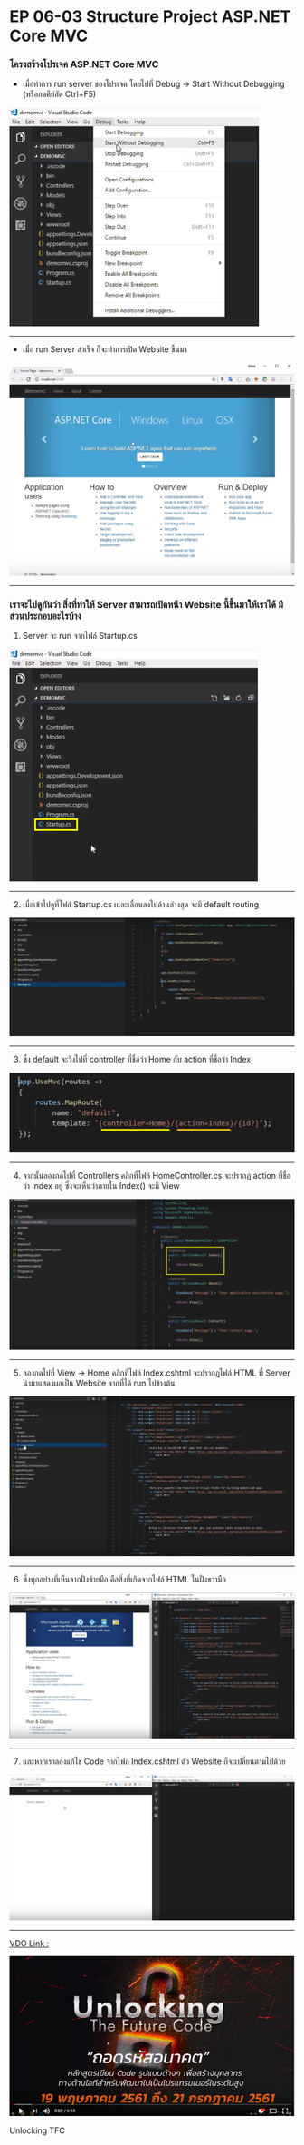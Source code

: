 # EP 06-03 Structure Project ASP.NET Core MVC

### โครงสร้างโปรเจค ASP.NET Core MVC

* เมื่อทำการ run server ของโปรเจค โดยไปที่ Debug -> Start Without Debugging (หรือกดคีย์ลัด Ctrl+F5)  

![](images/EP06/01.PNG)

* * *

* เมื่อ run Server สำเร็จ ก็จะทำการเปิด Website ขึ้นมา  

![](images/EP06/02.PNG)

* * *

### เราจะไปดูกันว่า สิ่งที่ทำให้ Server สามารถเปิดหน้า Website นี้ขึ้นมาให้เราได้ มีส่วนประกอบอะไรบ้าง


1) Server จะ run จากไฟล์ Startup.cs  

![](images/EP06/03.PNG)

* * *

2) เมื่อเข้าไปดูที่ไฟล์ Startup.cs เและเลื่อนลงไปด้านล่างสุด จะมี default routing  

![](images/EP06/04.PNG)

* * *

3) ซึ่ง default จะวิ่งไปที่ controller ที่ชื่อว่า Home กับ action ที่ชื่อว่า Index  

![](images/EP06/08.PNG)

* * *

4) จากนั้นลองกดไปที่ Controllers คลิกที่ไฟล์ HomeController.cs จะปรากฏ action ที่ชื่อว่า Index อยู่ ซึ่งจะเห็นว่าภายใน Index() จะมี View  

![](images/EP06/09.PNG)

* * *

5) ลองกดไปที่ View -> Home คลิกที่ไฟล์ Index.cshtml จะปรากฏไฟล์ HTML ที่ Server นำมาแสดงผลเป็น Website จากที่ได้ run ไปข้างต้น  

![](images/EP06/11.PNG)

* * *

6) ซึ่งทุกอย่างที่เห็นจากฝั่งซ้ายมือ คือสิ่งที่เกิดจากไฟล์ HTML ในฝั่งขวามือ 

![](images/EP06/12.PNG)

* * *

7) และหากเราลองแก้ไข Code จากไฟล์ Index.cshtml ตัว Website ก็จะเปลี่ยนตามไปด้วย  

![](images/EP06/14.PNG)

* * *

[VDO Link : ](http://www.youtube.com/watch?v=tpMTZClsE6Y)

[![](images/EP06/00.PNG)](http://www.youtube.com/watch?v=tpMTZClsE6Y)

Unlocking TFC